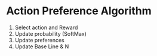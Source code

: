 # Action Preference Algorithm

1. Select action and Reward
2. Update probability (SoftMax)
3. Update preferences
4. Update Base Line & N
